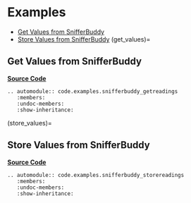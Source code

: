 # Examples
- [Get Values from SnifferBuddy](get_values)
- [Store Values from SnifferBuddy](store_values)
(get_values)=
## Get Values from SnifferBuddy
**[Source Code](https://github.com/solarslurpi/GrowBuddy/blob/7b07e97f951966bab412ededef19c9209adacca7/code/examples/snifferbuddy_getreadings.py)**
```{eval-rst}
.. automodule:: code.examples.snifferbuddy_getreadings
   :members:
   :undoc-members:
   :show-inheritance:
```
(store_values)=
## Store Values from SnifferBuddy
**[Source Code](https://github.com/solarslurpi/GrowBuddy/blob/7b07e97f951966bab412ededef19c9209adacca7/code/examples/snifferbuddy_storereadings.py)**
```{eval-rst}
.. automodule:: code.examples.snifferbuddy_storereadings
   :members:
   :undoc-members:
   :show-inheritance:
```